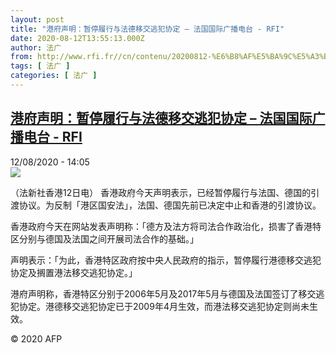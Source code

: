 ```yaml
---
layout: post
title: "港府声明：暂停履行与法德移交逃犯协定 – 法国国际广播电台 - RFI"
date: 2020-08-12T13:55:13.000Z
author: 法广
from: http://www.rfi.fr//cn/contenu/20200812-%E6%B8%AF%E5%BA%9C%E5%A3%B0%E6%98%8E%E6%9A%82%E5%81%9C%E5%B1%A5%E8%A1%8C%E4%B8%8E%E6%B3%95%E5%BE%B7%E7%A7%BB%E4%BA%A4%E9%80%83%E7%8A%AF%E5%8D%8F%E5%AE%9A
tags: [ 法广 ]
categories: [ 法广 ]
---
```

<!--1597240513000-->
[港府声明：暂停履行与法德移交逃犯协定 – 法国国际广播电台 - RFI](http://www.rfi.fr//cn/contenu/20200812-%E6%B8%AF%E5%BA%9C%E5%A3%B0%E6%98%8E%E6%9A%82%E5%81%9C%E5%B1%A5%E8%A1%8C%E4%B8%8E%E6%B3%95%E5%BE%B7%E7%A7%BB%E4%BA%A4%E9%80%83%E7%8A%AF%E5%8D%8F%E5%AE%9A)
------

<div>
<div>12/08/2020 - 14:05</div><img src="https://s.rfi.fr/media/display/3ec79584-dc99-11ea-aa33-005056bf87d6/w:310/p:16x9/int0015b.200812200502.jpg"><div class="t-content__body u-clearfix"><div class="m-interstitial"></div><p>（法新社香港12日电）    香港政府今天声明表示，已经暂停履行与法国、德国的引渡协议。为反制「港区国安法」，法国、德国先前已决定中止和香港的引渡协议。</p><p>    香港政府今天在网站发表声明称：「德方及法方将司法合作政治化，损害了香港特区分别与德国及法国之间开展司法合作的基础。」</p><p>    声明表示：「为此，香港特区政府按中央人民政府的指示，暂停履行港德移交逃犯协定及搁置港法移交逃犯协定。」</p><p>    港府声明称，香港特区分别于2006年5月及2017年5月与德国及法国签订了移交逃犯协定。港德移交逃犯协定已于2009年4月生效，而港法移交逃犯协定则尚未生效。</p><p class="t-copyright">© 2020 AFP</p>        </div>
</div>

